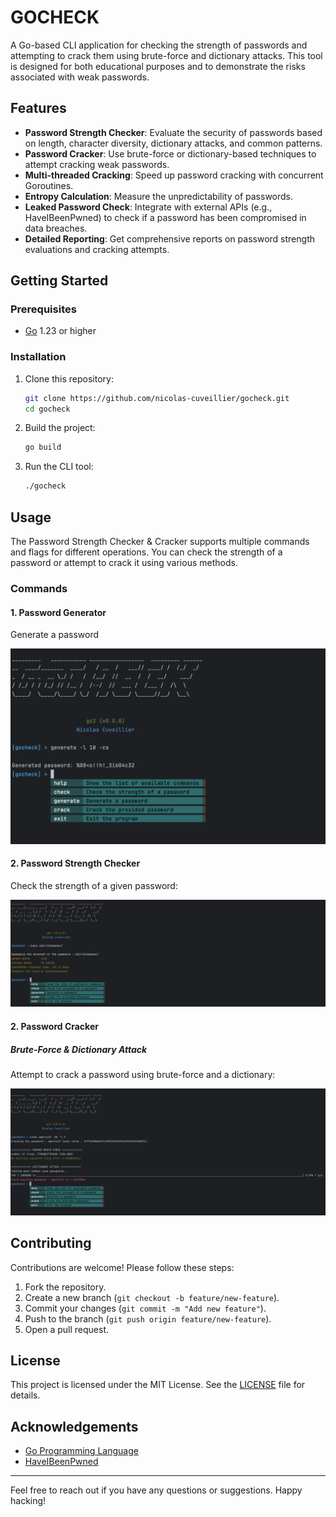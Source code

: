 # GOCHECK

A Go-based CLI application for checking the strength of passwords and 
attempting to crack them using brute-force and dictionary attacks. 
This tool is designed for both educational purposes and to demonstrate 
the risks associated with weak passwords.

## Features

- **Password Strength Checker**: Evaluate the security of passwords based
on length, character diversity, dictionary attacks, and common patterns.
- **Password Cracker**: Use brute-force or dictionary-based techniques 
to attempt cracking weak passwords.
- **Multi-threaded Cracking**: Speed up password cracking with concurrent
Goroutines.
- **Entropy Calculation**: Measure the unpredictability of passwords.
- **Leaked Password Check**: Integrate with external APIs (e.g., 
HaveIBeenPwned) to check if a password has been compromised in data 
breaches.
- **Detailed Reporting**: Get comprehensive reports on password strength
evaluations and cracking attempts.

## Getting Started

### Prerequisites

- [Go](https://golang.org/dl/) 1.23 or higher

### Installation

1. Clone this repository:

   ```bash
   git clone https://github.com/nicolas-cuveillier/gocheck.git
   cd gocheck
   ```

2. Build the project:

   ```bash
   go build
   ```

3. Run the CLI tool:

   ```bash
   ./gocheck
   ```

## Usage

The Password Strength Checker & Cracker supports multiple commands and flags for different operations. You can check the strength of a password or attempt to crack it using various methods.

### Commands

#### 1. Password Generator

Generate a password

![process](https://raw.githubusercontent.com/nicolas-cuveillier/gocheck/main/.github/gocheck_generate.png)

#### 2. Password Strength Checker

Check the strength of a given password:

![process](https://raw.githubusercontent.com/nicolas-cuveillier/gocheck/main/.github/gocheck_check.png)

#### 2. Password Cracker

##### Brute-Force & Dictionary Attack

Attempt to crack a password using brute-force and a dictionary:

![process](https://raw.githubusercontent.com/nicolas-cuveillier/gocheck/main/.github/gocheck_crack.png)

## Contributing

Contributions are welcome! Please follow these steps:

1. Fork the repository.
2. Create a new branch (`git checkout -b feature/new-feature`).
3. Commit your changes (`git commit -m "Add new feature"`).
4. Push to the branch (`git push origin feature/new-feature`).
5. Open a pull request.

## License

This project is licensed under the MIT License. See the [LICENSE](./LICENSE) file for details.

## Acknowledgements

- [Go Programming Language](https://golang.org/)
- [HaveIBeenPwned](https://haveibeenpwned.com/)

---

Feel free to reach out if you have any questions or suggestions. Happy hacking!

